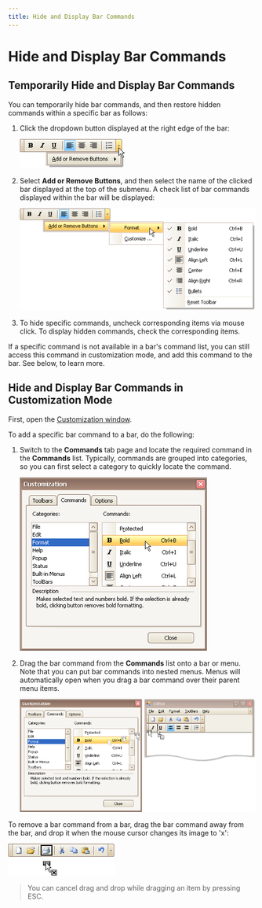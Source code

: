 ```yaml
---
title: Hide and Display Bar Commands
---
```

# Hide and Display Bar Commands
## Temporarily Hide and Display Bar Commands
You can temporarily hide bar commands, and then restore hidden commands within a specific bar as follows:
1. Click the dropdown button displayed at the right edge of the bar:
	
	![EU_XtraBars_Bar_DropdownButton](../../../images/Img7724.png)
2. Select **Add or Remove Buttons**, and then select the name of the clicked bar displayed at the top of the submenu. A check list of bar commands displayed within the bar will be displayed:
	
	![EU_XtraBars_Bar_DropdownButton_CustomiizationMenu](../../../images/Img7725.png)
3. To hide specific commands, uncheck corresponding items via mouse click. To display hidden commands, check the corresponding items.

If a specific command is not available in a bar's command list, you can still access this command in customization mode, and add this command to the bar. See below, to learn more.

## Hide and Display Bar Commands in Customization Mode
First, open the [Customization window](../../../../interface-elements-for-desktop/articles/toolbars-and-menus/layout-customization/open-toolbar-customization-window.md).

To add a specific bar command to a bar, do the following:

1. Switch to the **Commands** tab page and locate the required command in the **Commands** list. Typically, commands are grouped into categories, so you can first select a category to quickly locate the command.
	
	![EU_XtraBars_CustomizationWindow_SelectBarCommand](../../../images/Img7727.png)
2. Drag the bar command from the **Commands** list onto a bar or menu. Note that you can put bar commands into nested menus. Menus will automatically open when you drag a bar command over their parent menu items.
	
	![EU_XtraBars_DragFromCustomizationForm](../../../images/Img7729.png)

To remove a bar command from a bar, drag the bar command away from the bar, and drop it when the mouse cursor changes its image to 'x':

![EU_XtraBars_HideCommandByDragging](../../../images/Img7728.png)

> You can cancel drag and drop while dragging an item by pressing ESC.